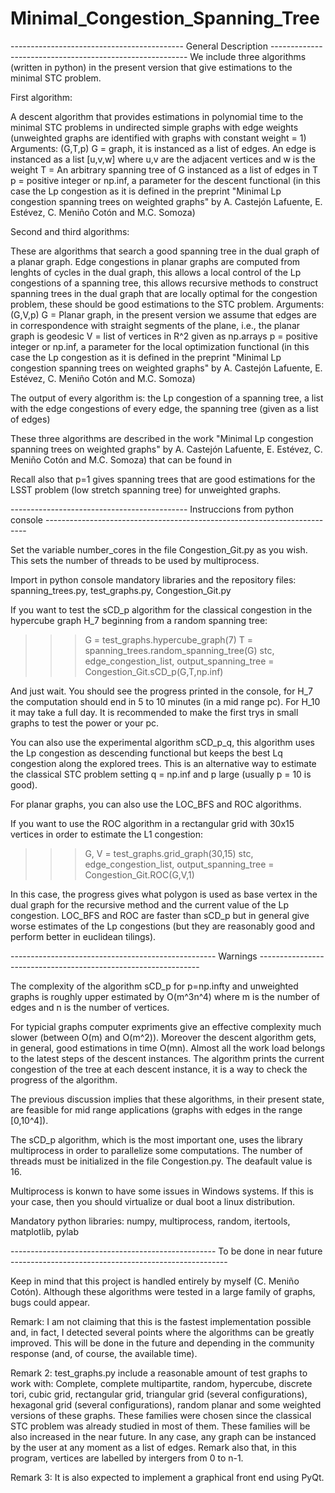 # Minimal_Congestion_Spanning_Tree

------------------------------------------- General Description ---------------------------------------------------------
We include three algorithms (written in python) in the present version that give estimations to the minimal STC problem.

First algorithm:

A descent algorithm that provides estimations in polynomial time to the minimal STC problems in undirected simple graphs with edge weights (unweighted graphs are identified with graphs with constant weight = 1)
Arguments: (G,T,p)
G = graph, it is instanced as a list of edges. An edge is instanced as a list [u,v,w] where u,v are the adjacent vertices and w is the weight
T = An arbitrary spanning tree of G instanced as a list of edges in T
p = positive integer or np.inf, a parameter for the descent functional (in this case the Lp congestion as it is defined in the preprint "Minimal Lp congestion spanning trees on weighted graphs" by A. Castejón Lafuente, E. Estévez, C. Meniño Cotón and M.C. Somoza)

Second and third algorithms:

These are algorithms that search a good spanning tree in the dual graph of a planar graph. Edge congestions in planar graphs are computed from lenghts of cycles in the dual graph, this allows a local control of the Lp congestions of a spanning tree, this allows recursive methods to construct spanning trees in the dual graph that are locally optimal for the congestion problem, these should be good estimations to the STC problem.
Arguments: (G,V,p)
G = Planar graph, in the present version we assume that edges are in correspondence with straight segments of the plane, i.e., the planar graph is geodesic
V = list of vertices in R^2 given as np.arrays
p =  positive integer or np.inf, a parameter for the local optimization functional (in this case the Lp congestion as it is defined in the preprint "Minimal Lp congestion spanning trees on weighted graphs" by A. Castejón Lafuente, E. Estévez, C. Meniño Cotón and M.C. Somoza)

The output of every algorithm is: the Lp congestion of a spanning tree, a list with the edge congestions of every edge, the spanning tree (given as a list of edges)

These three algorithms are described in the work "Minimal Lp congestion spanning trees on weighted graphs" by A. Castejón Lafuente, E. Estévez, C. Meniño Cotón and M.C. Somoza) that can be found in 

Recall also that p=1 gives spanning trees that are good estimations for the LSST problem (low stretch spanning tree) for unweighted graphs.

-------------------------------------------- Instruccions from python console -------------------------------------------------------------------------

Set the variable number_cores in the file Congestion_Git.py as you wish. This sets the number of threads to be used by multiprocess.

Import in python console mandatory libraries and the repository files: spanning_trees.py, test_graphs.py, Congestion_Git.py

If you want to test the sCD_p algorithm for the classical congestion in the hypercube graph H_7 beginning from a random spanning tree:

>>> G = test_graphs.hypercube_graph(7)
>>> T = spanning_trees.random_spanning_tree(G)
>>> stc, edge_congestion_list, output_spanning_tree = Congestion_Git.sCD_p(G,T,np.inf)

And just wait. You should see the progress printed in the console, for H_7 the computation should end in 5 to 10 minutes (in a mid range pc). For H_10 it may take a full day. It is recommended to make the first trys in small graphs to test the power or your pc.

You can also use the experimental algorithm sCD_p_q, this algorithm uses the Lp congestion as descending functional but keeps the best Lq congestion along the explored trees. This is an alternative way to estimate the classical STC problem setting q = np.inf and p large (usually p = 10 is good).

For planar graphs, you can also use the LOC_BFS and ROC algorithms.

If you want to use the ROC algorithm in a rectangular grid with 30x15 vertices in order to estimate the L1 congestion:

>>> G, V = test_graphs.grid_graph(30,15)
>>> stc, edge_congestion_list, output_spanning_tree = Congestion_Git.ROC(G,V,1)

In this case, the progress gives what polygon is used as base vertex in the dual graph for the recursive method and the current value of the Lp congestion. LOC_BFS and ROC are faster than sCD_p but in general give worse estimates of the Lp congestions (but they are reasonably good and perform better in euclidean tilings).

--------------------------------------------------- Warnings ---------------------------------------------------------------

The complexity of the algorithm sCD_p for p=np.infty and unweighted graphs is roughly upper estimated by O(m^3n^4) where m is the number of edges and n is the number of vertices.

For typicial graphs computer expriments give an effective complexity much slower (between O(m) and O(m^2)). Moreover the descent algorithm gets, in general, good estimations in time O(mn). Almost all the work load belongs to the latest steps of the descent instances. The algorithm prints the current congestion of the tree at each descent instance, it is a way to check the progress of the algorithm.

The previous discussion implies that these algorithms, in their present state, are feasible for mid range applications (graphs with edges in the range [0,10^4]).

The sCD_p algorithm, which is the most important one, uses the library multiprocess in order to parallelize some computations. The number of threads must be initialized in the file Congestion.py. The deafault value is 16.

Multiprocess is konwn to have some issues in Windows systems. If this is your case, then you should virtualize or dual boot a linux distribution.

Mandatory python libraries: numpy, multiprocess, random, itertools, matplotlib, pylab

--------------------------------------------------- To be done in near future ------------------------------------------------------

Keep in mind that this project is handled entirely by myself (C. Meniño Cotón). Although these algorithms were tested in a large family of graphs, bugs could appear.

Remark: I am not claiming that this is the fastest implementation possible and, in fact, I detected several points where the algorithms can be greatly improved. This will be done in the future and depending in the community response (and, of course, the available time).

Remark 2: test_graphs.py include a reasonable amount of test graphs to work with: Complete, complete multipartite, random, hypercube, discrete tori, cubic grid, rectangular grid, triangular grid (several configurations), hexagonal grid (several configurations), random planar and some weighted versions of these graphs. These families were chosen since the classical STC problem was already studied in most of them. These families will be also increased in the near future. In any case, any graph can be instanced by the user at any moment as a list of edges. Remark also that, in this program, vertices are labelled by intergers from 0 to n-1.

Remark 3: It is also expected to implement a graphical front end using PyQt.





